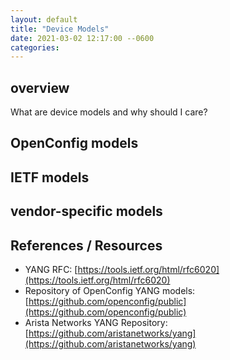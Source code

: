 ```yaml
---
layout: default
title: "Device Models"
date: 2021-03-02 12:17:00 --0600
categories:
---
```


## overview

What are device models and why should I care?

## OpenConfig models

## IETF models

## vendor-specific models

## References / Resources

- YANG RFC: [https://tools.ietf.org/html/rfc6020](https://tools.ietf.org/html/rfc6020)
- Repository of OpenConfig YANG models: [https://github.com/openconfig/public](https://github.com/openconfig/public)
- Arista Networks YANG Repository: [https://github.com/aristanetworks/yang](https://github.com/aristanetworks/yang)
